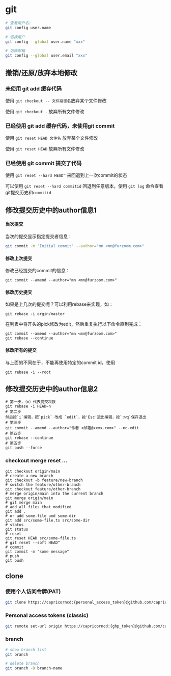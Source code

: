# git

```bash
# 查看用户名:
git config user.name

# 切换用户
git config --global user.name "xxx"

# 切换邮箱
git config --global user.email "xxx"
```

## 撤销/还原/放弃本地修改

### 未使用 git add 缓存代码

使用 `git checkout -- 文件路径名`放弃某个文件修改

使用 `git checkout .` 放弃所有文件修改

### 已经使用 git add 缓存代码，未使用git commit

使用 `git reset HEAD 文件名` 放弃某个文件修改


使用 `git reset HEAD` 放弃所有文件修改

### 已经使用 git commit 提交了代码

使用 `git reset --hard HEAD^` 来回退到上一次commit的状态

可以使用 `git reset --hard commitid` 回退到任意版本，使用 `git log` 命令查看git提交历史和`commitid`

## 修改提交历史中的author信息1

#### 当次提交
当次的提交显示指定提交者信息：

```bash
git commit -m "Initial commit" --author="mn <mn@furzoom.com>"
```

#### 修改上次提交
修改已经提交的commit的信息：

```shell
git commit --amend --author="mn <mn@furzoom.com>"
```

#### 修改历史提交
如果是上几次的提交呢？可以利用rebase来实现，如：
```shell
git rebase -i orgin/master
```

在列表中将开头的pick修改为edit，然后重复执行以下命令直到完成：

```shell
git commit --amend --author="mn <mn@furzoom.com>"
git rebase --continue
```

#### 修改所有的提交
与上面的不同在于，不能再使用特定的commit id，使用
```shell
git rebase -i --root
```

## 修改提交历史中的author信息2

```shell
# 第一步，（n）代表提交次数
git rebase -i HEAD~n
# 第二步
然后按`i`编辑，把`pick` 改成 `edit`，按'Esc'退出编辑，按`:wq`保存退出
# 第三步
git commit --amend --author="作者 <邮箱@xxxx.com>" --no-edit
# 第四步
git rebase --continue
# 第五步
git push --force
```

### checkout merge reset ...

```shell
git checkout origin/main
# create a new branch
git checkout -b feature/new-branch
# switch the feature/other-branch
git checkout feature/other-branch
# merge origin/main into the current branch
git merge origin/main
# git merge main
# add all files that modified
git add .
# or add some-file and some-dir
git add src/some-file.ts src/some-dir
# status
git status
# reset
git reset HEAD src/some-file.ts
# git reset --soft HEAD^
# commit
git commit -m "some message"
# push
git push
```

## clone

### 使用个人访问令牌(PAT)

```bash
git clone https://capricorncd:{personal_access_token}@github.com/capricorncd/{repository}.git
```

### Personal access tokens (classic)

```bash
git remote set-url origin https://capricorncd:{ghp_token}@github.com/capricorncd/repository-name.git
```

### branch

```bash
# show branch list
git branch

# delete branch
git branch -D branch-name
```
